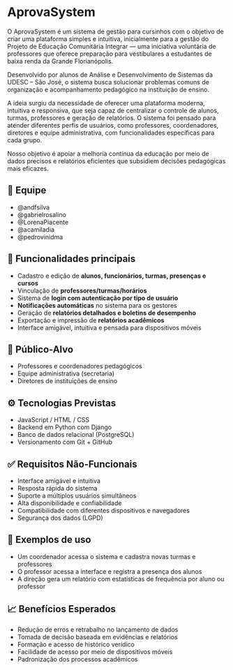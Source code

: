 # AprovaSystem

<p>
O AprovaSystem é um sistema de gestão para cursinhos com o objetivo de criar uma plataforma simples e intuitiva, inicialmente para a gestão do Projeto de Educação Comunitária Integrar — uma iniciativa voluntária de professores que oferece preparação para vestibulares a estudantes de baixa renda da Grande Florianópolis.
  
Desenvolvido por alunos de Análise e Desenvolvimento de Sistemas da UDESC – São José, o sistema busca solucionar problemas comuns de organização e acompanhamento pedagógico na instituição de ensino.

A ideia surgiu da necessidade de oferecer uma plataforma moderna, intuitiva e responsiva, que seja capaz de centralizar o controle de alunos, turmas, professores e geração de relatórios. O sistema foi pensado para atender diferentes perfis de usuários, como professores, coordenadores, diretores e equipe administrativa, com funcionalidades específicas para cada grupo.

Nosso objetivo é apoiar a melhoria contínua da educação por meio de dados precisos e relatórios eficientes que subsidiem decisões pedagógicas mais eficazes.

</p>

## 👥 Equipe

- @andfsilva 
- @gabrielrosalino 
- @LorenaPiacente 
- @acamiladia 
- @pedrovinidma

## 📌 Funcionalidades principais

- Cadastro e edição de **alunos, funcionários, turmas, presenças e cursos**
- Vinculação de **professores/turmas/horários**
- Sistema de **login com autenticação por tipo de usuário**
- **Notificações automáticas** no sistema para os gestores
- Geração de **relatórios detalhados e boletins de desempenho**
- Exportação e impressão de **relatórios acadêmicos**
- Interface amigável, intuitiva e pensada para dispositivos móveis


## 🎯 Público-Alvo

- Professores e coordenadores pedagógicos
- Equipe administrativa (secretaria)
- Diretores de instituições de ensino

## ⚙️ Tecnologias Previstas

- JavaScript / HTML / CSS
- Backend em Python com Django
- Banco de dados relacional (PostgreSQL)
- Versionamento com Git + GitHub

## ✅ Requisitos Não-Funcionais

- Interface amigável e intuitiva
- Resposta rápida do sistema
- Suporte a múltiplos usuários simultâneos
- Alta disponibilidade e confiabilidade
- Compatibilidade com diferentes dispositivos e navegadores
- Segurança dos dados (LGPD)

## 🧪 Exemplos de uso

- Um coordenador acessa o sistema e cadastra novas turmas e professores
- O professor acessa a interface e registra a presença dos alunos
- A direção gera um relatório com estatísticas de frequência por aluno ou professor

## 📈 Benefícios Esperados

- Redução de erros e retrabalho no lançamento de dados
- Tomada de decisão baseada em evidências e relatórios
- Formação e acesso de histórico verídico 
- Facilidade de acesso por meio de dispositivos móveis
- Padronização dos processos acadêmicos
